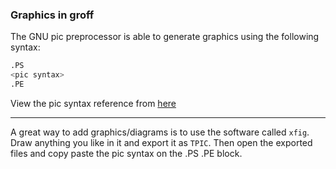 ### Graphics in groff

The GNU pic preprocessor is able to generate graphics using the following syntax:

```sh
.PS
<pic syntax>
.PE
```

View the pic syntax reference from [here](./gpic.pdf)

---

A great way to add graphics/diagrams is to use the software called `xfig`. Draw anything you like in it and export it as `TPIC`. Then open the exported files and copy paste the pic syntax on the .PS .PE block.
